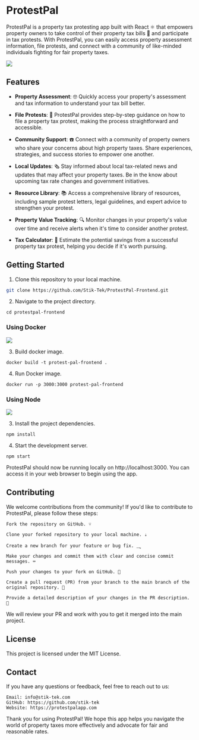 # ProtestPal

ProtestPal is a property tax protesting app built with React ⚛ that empowers property owners to take control of their property tax bills 💪 and participate in tax protests. With ProtestPal, you can easily access property assessment information, file protests, and connect with a community of like-minded individuals fighting for fair property taxes. 

![](https://github.com/Stik-Tek/ProtestPal-Frontend/blob/main/gifs/mr-crabs-upset-1.gif)

## Features

- **Property Assessment**: 🤓 Quickly access your property's assessment and tax information to understand your tax bill better.

- **File Protests**: 📂 ProtestPal provides step-by-step guidance on how to file a property tax protest, making the process straightforward and accessible.

- **Community Support**: ☎️ Connect with a community of property owners who share your concerns about high property taxes. Share experiences, strategies, and success stories to empower one another.

- **Local Updates**: 🗞️ Stay informed about local tax-related news and updates that may affect your property taxes. Be in the know about upcoming tax rate changes and government initiatives.

- **Resource Library**: 📚 Access a comprehensive library of resources, including sample protest letters, legal guidelines, and expert advice to strengthen your protest.

- **Property Value Tracking**: 🔍 Monitor changes in your property's value over time and receive alerts when it's time to consider another protest.

- **Tax Calculator**: 🧮 Estimate the potential savings from a successful property tax protest, helping you decide if it's worth pursuing.

## Getting Started

1. Clone this repository to your local machine.

```bash
git clone https://github.com/Stik-Tek/ProtestPal-Frontend.git
```
2. Navigate to the project directory.
```
cd protestpal-frontend
```
### Using Docker
![](https://github.com/Stik-Tek/ProtestPal-Frontend/blob/main/gifs/bart-simpson-pants-1.gif)

3. Build docker image.
```
docker build -t protest-pal-frontend . 
```
4. Run Docker image.
```
docker run -p 3000:3000 protest-pal-frontend
```

### Using Node
![](https://github.com/Stik-Tek/ProtestPal-Frontend/blob/main/gifs/peter-griffin-confused-1.gif)

3. Install the project dependencies.
```
npm install
```
4. Start the development server.
```
npm start
```


ProtestPal should now be running locally on http://localhost:3000. You can access it in your web browser to begin using the app.

## Contributing

We welcome contributions from the community! If you'd like to contribute to ProtestPal, please follow these steps:

    Fork the repository on GitHub. ⑂

    Clone your forked repository to your local machine. ⇣

    Create a new branch for your feature or bug fix. ⸑

    Make your changes and commit them with clear and concise commit messages. ⌨️

    Push your changes to your fork on GitHub. 🫸

    Create a pull request (PR) from your branch to the main branch of the original repository. 🙏

    Provide a detailed description of your changes in the PR description. 📑

We will review your PR and work with you to get it merged into the main project.
## License

This project is licensed under the MIT License.
## Contact

If you have any questions or feedback, feel free to reach out to us:

    Email: info@stik-tek.com
    GitHub: https://github.com/stik-tek
    Website: https://protestpalapp.com

Thank you for using ProtestPal! We hope this app helps you navigate the world of property taxes more effectively and advocate for fair and reasonable rates.
